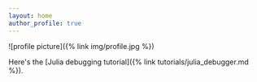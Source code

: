 ```yaml
---
layout: home
author_profile: true
---
```


![profile picture]({% link img/profile.jpg %})

Here's the [Julia debugging tutorial]({% link tutorials/julia_debugger.md %}).
